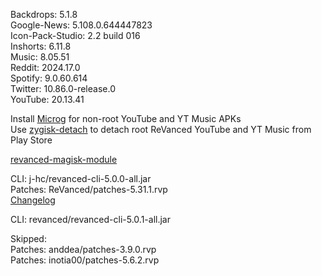 Backdrops: 5.1.8  
Google-News: 5.108.0.644447823  
Icon-Pack-Studio: 2.2 build 016  
Inshorts: 6.11.8  
Music: 8.05.51  
Reddit: 2024.17.0  
Spotify: 9.0.60.614  
Twitter: 10.86.0-release.0  
YouTube: 20.13.41  

Install [Microg](https://github.com/ReVanced/GmsCore/releases) for non-root YouTube and YT Music APKs  
Use [zygisk-detach](https://github.com/j-hc/zygisk-detach) to detach root ReVanced YouTube and YT Music from Play Store  

[revanced-magisk-module](https://github.com/j-hc/revanced-magisk-module)
  
CLI: j-hc/revanced-cli-5.0.0-all.jar  
Patches: ReVanced/patches-5.31.1.rvp  
[Changelog](https://github.com/ReVanced/revanced-patches/releases/tag/v5.31.1)

CLI: revanced/revanced-cli-5.0.1-all.jar    

Skipped:  
Patches: anddea/patches-3.9.0.rvp  
Patches: inotia00/patches-5.6.2.rvp        
